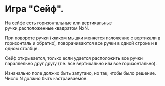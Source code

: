 # Игра "Сейф".
На сейфе есть горизонтальные или вертикальные ручки,расположенные квадратом NxN. 

При повороте ручки (кликом мышки меняется положение  с вертикали в горизонталь и обратно), поворачиваются все ручки в одной строке и в одном столбце. 

Сейф открывается, только если удается расположить все ручки параллельно друг другу (т.е. все вертикально или все горизонтально). 

Изначально поле должно быть запутано, но так, чтобы было решение. 
Число N должно быть настраиваемое.

